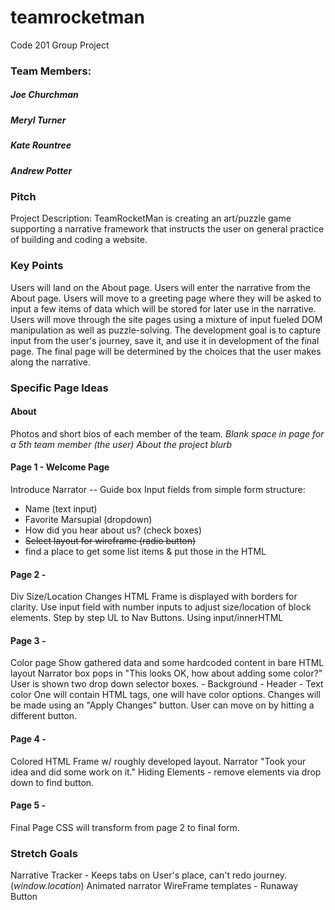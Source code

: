 # teamrocketman
Code 201 Group Project

### Team Members:

##### Joe Churchman
##### Meryl Turner
##### Kate Rountree
##### Andrew Potter

### Pitch

Project Description: TeamRocketMan is creating an art/puzzle game supporting a narrative framework that instructs the user on general practice of building and coding a website.

### Key Points

Users will land on the About page.
Users will enter the narrative from the About page.
Users will move to a greeting page where they will be asked to input a few items of data which will be stored for later use in the narrative.
Users will move through the site pages using a mixture of input fueled DOM manipulation as well as puzzle-solving.
The development goal is to capture input from the user's journey, save it, and use it in development of the final page.
The final page will be determined by the choices that the user makes along the narrative.

### Specific Page Ideas

#### About
Photos and short bios of each member of the team.
*Blank space in page for a 5th team member (the user)*
*About the project blurb*

#### Page 1 - Welcome Page
Introduce Narrator -- Guide box
Input fields from simple form structure:
- Name (text input)
- Favorite Marsupial (dropdown)
- How did you hear about us? (check boxes)
- ~~Select layout for wireframe (radio button)~~
- find a place to get some list items & put those in the HTML

#### Page 2 - 
Div Size/Location Changes
HTML Frame is displayed with borders for clarity.
Use input field with number inputs to adjust size/location of block elements.
Step by step UL to Nav Buttons. Using input/innerHTML

#### Page 3 - 
Color page
Show gathered data and some hardcoded content in bare HTML layout
Narrator box pops in "This looks OK, how about adding some color?"
User is shown two drop down selector boxes.
    - Background
    - Header
    - Text color
One will contain HTML tags, one will have color options.
Changes will be made using an "Apply Changes" button.
User can move on by hitting a different button.

#### Page 4 - 
Colored HTML Frame w/ roughly developed layout.
Narrator "Took your idea and did some work on it." 
Hiding Elements - remove elements via drop down to find button.

#### Page 5 - 
Final Page
CSS will transform from page 2 to final form.




### Stretch Goals
Narrative Tracker - Keeps tabs on User's place, can't redo journey. (*window.location*)
Animated narrator
WireFrame templates - 
Runaway Button